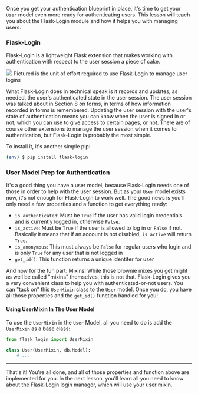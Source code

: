 Once you get your authentication blueprint in place, it's time to get your `User` model even more ready for authenticating users. This lesson will teach you about the Flask-Login module and how it helps you with managing users.

### Flask-Login

Flask-Login is a lightweight Flask extension that makes working with authentication with respect to the user session a piece of cake.

![](https://images.unsplash.com/photo-1559329373-78f77851b979?ixlib=rb-1.2.1&ixid=eyJhcHBfaWQiOjEyMDd9&auto=format&fit=crop&w=700&q=80)
Pictured is the unit of effort required to use Flask-Login to manage user logins

What Flask-Login does in technical speak is it records and updates, as needed, the user's authenticated state in the user session. The user session was talked about in Section 8 on forms, in terms of how information recorded in forms is remembered. Updating the user session with the user's state of authentication means you can know when the user is signed in or not, which you can use to give access to certain pages, or not. There are of course other extensions to manage the user session when it comes to authentication, but Flask-Login is probably the most simple.

To install it, it's another simple pip:

```bash
(env) $ pip install flask-login
```

### User Model Prep for Authentication

It's a good thing you have a user model, because Flask-Login needs one of those in order to help with the user session. But as your `User` model exists now, it's not enough for Flask-Login to work well. The good news is you'll only need a few properties and a function to get everything ready:

- `is_authenticated`: Must be `True` if the user has valid login credentials and is currently logged in, otherwise `False`.
- `is_active`: Must be `True` if the user is allowed to log in or `False` if not. Basically it means that if an account is not disabled, `is_active` will return `True`.
- `is_anonymous`: This must always be `False` for regular users who login and is only `True` for any user that is not logged in
- `get_id()`: This function returns a unique identifer for user

And now for the fun part: Mixins! While those brownie mixes you get might as well be called "mixins" themselves, this is not that. Flask-Login gives you a very convenient class to help you with authenticated-or-not users. You can "tack on" this `UserMixin` class to the `User` model. Once you do, you have all those properties and the `get_id()` function handled for you!

#### Using UserMixin In The User Model

To use the `UserMixin` in the `User` Model, all you need to do is add the `UserMixin` as a base class:

```python
from flask_login import UserMixin

class User(UserMixin, db.Model):
    # ...
```

___

That's it! You're all done, and all of those properties and function above are implemented for you. In the next lesson, you'll learn all you need to know about the Flask-Login login manager, which will use your user mixin.
